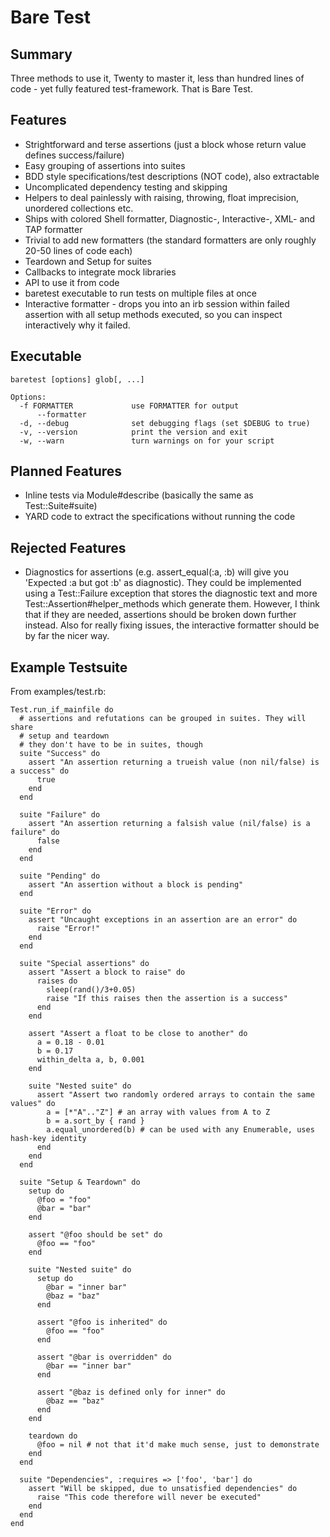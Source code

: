 Bare Test
=========



Summary
-------

Three methods to use it, Twenty to master it, less than hundred lines of code -
yet fully featured test-framework. That is Bare Test.




Features
--------

* Strightforward and terse assertions (just a block whose return value defines success/failure)
* Easy grouping of assertions into suites
* BDD style specifications/test descriptions (NOT code), also extractable
* Uncomplicated dependency testing and skipping
* Helpers to deal painlessly with raising, throwing, float imprecision, unordered collections etc.
* Ships with colored Shell formatter, Diagnostic-, Interactive-, XML- and TAP formatter
* Trivial to add new formatters (the standard formatters are only roughly 20-50 lines of code each)
* Teardown and Setup for suites
* Callbacks to integrate mock libraries
* API to use it from code
* baretest executable to run tests on multiple files at once
* Interactive formatter - drops you into an irb session within failed assertion
  with all setup methods executed, so you can inspect interactively why it
  failed.



Executable
----------

    baretest [options] glob[, ...]

    Options:
      -f FORMATTER             use FORMATTER for output
          --formatter
      -d, --debug              set debugging flags (set $DEBUG to true)
      -v, --version            print the version and exit
      -w, --warn               turn warnings on for your script


Planned Features
----------------

* Inline tests via Module#describe (basically the same as Test::Suite#suite)
* YARD code to extract the specifications without running the code



Rejected Features
-----------------

* Diagnostics for assertions (e.g. assert_equal(:a, :b) will give you 'Expected
  :a but got :b' as diagnostic).
  They could be implemented using a Test::Failure exception that stores the
  diagnostic text and more Test::Assertion\#helper\_methods which generate them.
  However, I think that if they are needed, assertions should be broken down
  further instead.
  Also for really fixing issues, the interactive formatter should be by far
  the nicer way.



Example Testsuite
-----------------

From examples/test.rb:

    Test.run_if_mainfile do
      # assertions and refutations can be grouped in suites. They will share
      # setup and teardown
      # they don't have to be in suites, though
      suite "Success" do
        assert "An assertion returning a trueish value (non nil/false) is a success" do
          true
        end
      end

      suite "Failure" do
        assert "An assertion returning a falsish value (nil/false) is a failure" do
          false
        end
      end

      suite "Pending" do
        assert "An assertion without a block is pending"
      end

      suite "Error" do
        assert "Uncaught exceptions in an assertion are an error" do
          raise "Error!"
        end
      end

      suite "Special assertions" do
        assert "Assert a block to raise" do
          raises do
            sleep(rand()/3+0.05)
            raise "If this raises then the assertion is a success"
          end
        end

        assert "Assert a float to be close to another" do
          a = 0.18 - 0.01
          b = 0.17
          within_delta a, b, 0.001
        end

        suite "Nested suite" do
          assert "Assert two randomly ordered arrays to contain the same values" do
            a = [*"A".."Z"] # an array with values from A to Z
            b = a.sort_by { rand }
            a.equal_unordered(b) # can be used with any Enumerable, uses hash-key identity
          end
        end
      end

      suite "Setup & Teardown" do
        setup do
          @foo = "foo"
          @bar = "bar"
        end

        assert "@foo should be set" do
          @foo == "foo"
        end

        suite "Nested suite" do
          setup do
            @bar = "inner bar"
            @baz = "baz"
          end

          assert "@foo is inherited" do
            @foo == "foo"
          end

          assert "@bar is overridden" do
            @bar == "inner bar"
          end

          assert "@baz is defined only for inner" do
            @baz == "baz"
          end
        end

        teardown do
          @foo = nil # not that it'd make much sense, just to demonstrate
        end
      end

      suite "Dependencies", :requires => ['foo', 'bar'] do
        assert "Will be skipped, due to unsatisfied dependencies" do
          raise "This code therefore will never be executed"
        end
      end
    end
